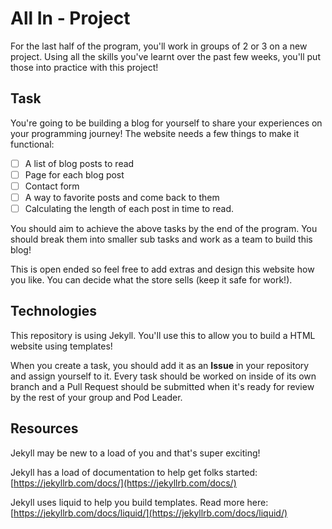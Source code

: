 # All In - Project

For the last half of the program, you'll work in groups of 2 or 3 on a new project. Using all the skills you've learnt over the past few weeks, you'll put those into practice with this project!

## Task

You're going to be building a blog for yourself to share your experiences on your programming journey! The website needs a few things to make it functional:
- [ ] A list of blog posts to read
- [ ] Page for each blog post
- [ ] Contact form
- [ ] A way to favorite posts and come back to them 
- [ ] Calculating the length of each post in time to read.

You should aim to achieve the above tasks by the end of the program. You should break them into smaller sub tasks and work as a team to build this blog!

This is open ended so feel free to add extras and design this website how you like. You can decide what the store sells (keep it safe for work!).

## Technologies

This repository is using Jekyll. You'll use this to allow you to build a HTML website using templates!

When you create a task, you should add it as an **Issue** in your repository and assign yourself to it. Every task should be worked on inside of its own branch and a Pull Request should be submitted when it's ready for review by the rest of your group and Pod Leader.

## Resources

Jekyll may be new to a load of you and that's super exciting!

Jekyll has a load of documentation to help get folks started: [https://jekyllrb.com/docs/](https://jekyllrb.com/docs/)


Jekyll uses liquid to help you build templates. Read more here: [https://jekyllrb.com/docs/liquid/](https://jekyllrb.com/docs/liquid/) 

